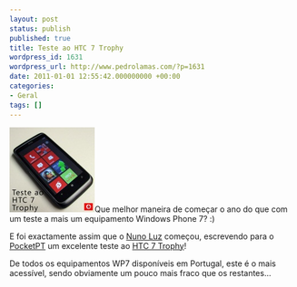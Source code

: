 ```yaml
---
layout: post
status: publish
published: true
title: Teste ao HTC 7 Trophy
wordpress_id: 1631
wordpress_url: http://www.pedrolamas.com/?p=1631
date: 2011-01-01 12:55:42.000000000 +00:00
categories:
- Geral
tags: []
---
```

[![](wp-content/uploads/2011/01/Teste-ao-HTC-7-Trophy.jpg "Teste ao HTC 7 Trophy")](http://www.pocketpt.net/forum/index.php?showtopic=33086)Que melhor maneira de começar o ano do que com um teste a mais um equipamento Windows Phone 7? :)

E foi exactamente assim que o [Nuno Luz](http://msmvps.com/blogs/nunoluz/) começou, escrevendo para o [PocketPT](http://www.pocketpt.net) um excelente teste ao [HTC 7 Trophy](http://www.htc.com/www/product/7trophy/overview.html)!

De todos os equipamentos WP7 disponíveis em Portugal, este é o mais acessível, sendo obviamente um pouco mais fraco que os restantes...
